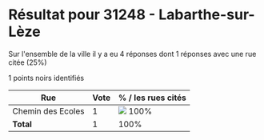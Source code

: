 # Résultat pour 31248 - Labarthe-sur-Lèze

Sur l'ensemble de la ville il y a eu 4 réponses dont 1 réponses avec une rue citée (25%)

1 points noirs identifiés

| Rue | Vote | % / les rues cités|
|-----|------|-------------------|
| Chemin des Ecoles | 1 | <img src="../../img/bar_100.gif" />&nbsp;100%|
| **Total** | 1 | 100%|
